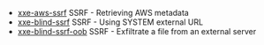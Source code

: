 
- [xxe-aws-ssrf](https://github.com/edoardottt/secfiles/blob/main/xml/xxe-aws-ssrf) SSRF - Retrieving AWS metadata
- [xxe-blind-ssrf](https://github.com/edoardottt/secfiles/blob/main/xml/xxe-blind-ssrf) SSRF - Using SYSTEM external URL
- [xxe-blind-ssrf-oob](https://github.com/edoardottt/secfiles/blob/main/xml/xxe-blind-ssrf-oob) SSRF - Exfiltrate a file from an external server
